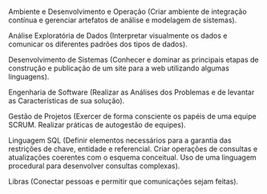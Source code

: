Ambiente e Desenvolvimento e Operação (Criar ambiente	de integração	contínua e gerenciar artefatos de	análise	e	modelagem	de sistemas).

Análise Exploratória de Dados (Interpretar	visualmente	os	dados	e	comunicar	os	diferentes	padrões	dos tipos de dados).

Desenvolvimento de Sistemas (Conhecer	e	dominar as principais etapas de construção	e	publicação de um site para a	web utilizando algumas linguagens).

Engenharia de Software (Realizar as Análises dos	Problemas e	de	levantar	as	Características	de	sua	solução).

Gestão de Projetos (Exercer	de forma consciente	os	papéis de	uma	equipe SCRUM. Realizar práticas de autogestão	de equipes).

Linguagem SQL (Definir elementos necessários para	a	garantia das restrições	de chave, entidade e	referencial. Criar operações de consultas	e	atualizações coerentes	com	o	esquema  conceitual. Uso de	uma	linguagem	procedural para	desenvolver	consultas	complexas).

Libras (Conectar pessoas e permitir que comunicações sejam feitas).
